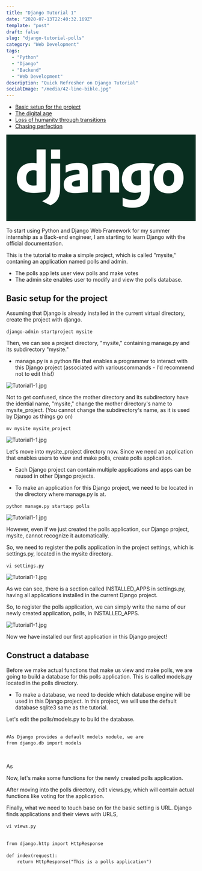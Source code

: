 ```yaml
---
title: "Django Tutorial 1"
date: "2020-07-13T22:40:32.169Z"
template: "post"
draft: false
slug: "django-tutorial-polls"
category: "Web Development"
tags:
  - "Python"
  - "Django"
  - "Backend"
  - "Web Development"
description: "Quick Refresher on Django Tutorial"
socialImage: "/media/42-line-bible.jpg"
---
```


- [Basic setup for the project](#basic-setup-for-the-project)
- [The digital age](#the-digital-age)
- [Loss of humanity through transitions](#loss-of-humanity-through-transitions)
- [Chasing perfection](#chasing-perfection)

![42-line-bible.jpg](/media/42-line-bible.jpg)

To start using Python and Django Web Framework for my summer internship as a Back-end engineer, I am starting to learn Django with the official documentation.

This is the tutorial to make a simple project, which is called "mysite," contaning an application named polls and admin.

- The polls app lets user view polls and make votes
- The admin site enables user to modify and view the polls database.

## Basic setup for the project

Assuming that Django is already installed in the current virtual directory, create the project with django.

```django-admin startproject mysite```

Then, we can see a project directory, "mysite," containing manage.py and its subdirectory "mysite."

- manage.py is a python file that enables a programmer to interact with this Django project (associated with variouscommands - I'd recommend not to edit this!)

![Tutorial1-1.jpg](/media/Tutorial1-1.jpg)

Not to get confused, since the mother directory and its subdirectory have the idential name, "mysite," change the mother directory's name to mysite_project. (You cannot change the subdirectory's name, as it is used by Django as things go on)

```mv mysite mysite_project```

![Tutorial1-1.jpg](/media/Tutorial1-1.jpg)

Let's move into mysite_project directory now. Since we need an application that enables users to view and make polls, create polls application. 

- Each Django project can contain multiple applications and apps can be reused in other Django projects.

- To make an application for this Django project, we need to be located in the directory where manage.py is at.

```python manage.py startapp polls```

![Tutorial1-1.jpg](/media/Tutorial1-1.jpg)

However, even if we just created the polls application, our Django project, mysite, cannot recognize it automatically. 

So, we need to register the polls application in the project settings, which is settings.py, located in the mysite directory.

```vi settings.py```

![Tutorial1-1.jpg](/media/Tutorial1-1.jpg)

As we can see, there is a section called INSTALLED_APPS in settings.py, having all applications installed in the current Django project.

So, to register the polls application, we can simply write the name of our newly created application, polls, in INSTALLED_APPS.

![Tutorial1-1.jpg](/media/Tutorial1-1.jpg)

Now we have installed our first application in this Django project!


## Construct a database

Before we make actual functions that make us view and make polls, we are going to build a database for this polls application. This is called models.py located in the polls directory.

- To make a database, we need to decide which database engine will be used in this Django project. In this project, we will use the default database sqlite3 same as the tutorial.

Let's edit the polls/models.py to build the database.

<pre>
<code>
#As Django provides a default models module, we are 
from django.db import models 

</code>
</pre>

As 



Now, let's make some functions for the newly created polls application.

After moving into the polls directory, edit views.py, which will contain actual functions like voting for the application.

Finally, what we need to touch base on for the basic setting is URL. Django finds applications and their views with URLS, 


```vi views.py```

<pre>
<code>
from django.http import HttpResponse

def index(request):
	return HttpResponse("This is a polls application")
</code>
</pre>